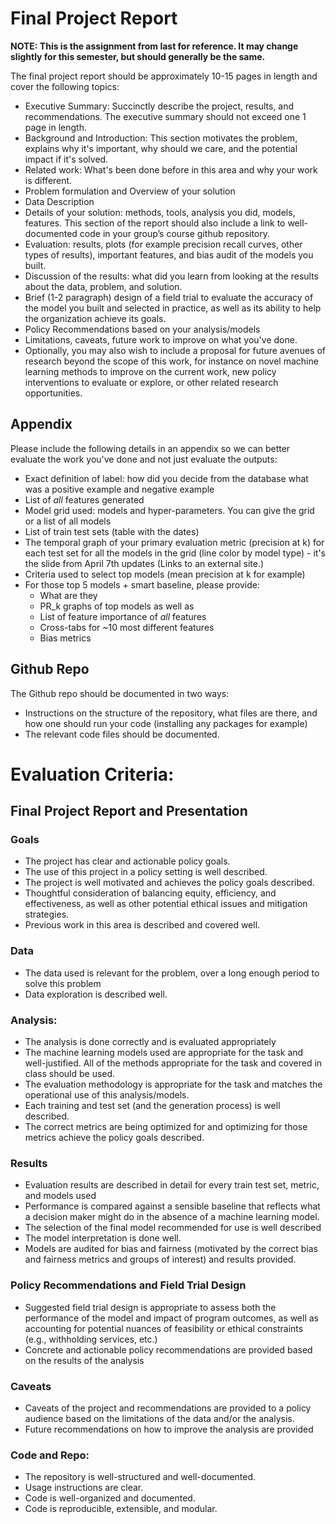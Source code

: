 # Final Project Report

**NOTE: This is the assignment from last for reference. It may change slightly for this semester, but should generally be the same.**

The final project report should be approximately 10-15 pages in length and cover the following topics:

- Executive Summary: Succinctly describe the project, results, and recommendations. The executive summary should not exceed one 1 page in length.
- Background and Introduction: This section motivates the problem, explains why it's important, why should we care, and the potential impact if it's solved.
- Related work: What's been done before in this area and why your work is different.
- Problem formulation and Overview of your solution
- Data Description
- Details of your solution: methods, tools, analysis you did, models, features. This section of the report should also include a link to well-documented code in your group’s course github repository.
- Evaluation: results, plots (for example precision recall curves, other types of results), important features, and bias audit of the models you built.
- Discussion of the results: what did you learn from looking at the results about the data, problem, and solution.
- Brief (1-2 paragraph) design of a field trial to evaluate the accuracy of the model you built and selected in practice, as well as its ability to help the organization achieve its goals.
- Policy Recommendations based on your analysis/models
- Limitations, caveats, future work to improve on what you've done.
- Optionally, you may also wish to include a proposal for future avenues of research beyond the scope of this work, for instance on novel machine learning methods to improve on the current work, new policy interventions to evaluate or explore, or other related research opportunities.

## Appendix 
Please include the following details in an appendix so we can better evaluate the work you've done and not just evaluate the outputs:

- Exact definition of label: how did you decide from the database what was a positive example and negative example
- List of *all* features generated
- Model grid used: models and hyper-parameters. You can give the grid or a list of all models
- List of train test sets (table with the dates)
- The temporal graph of your primary evaluation metric  (precision at k)  for each test set for all the models in the grid (line color by model type) - it's the slide from April 7th updates (Links to an external site.) 
- Criteria used to select top models (mean precision at k for example)
- For those top 5 models + smart baseline, please provide:
  - What are they
  - PR_k graphs of top models as well as
  - List of feature importance of *all* features
  - Cross-tabs for ~10 most different features
  - Bias metrics 

## Github Repo

The Github repo should be documented in two ways:

- Instructions on the structure of the repository, what files are there, and how one should run your code (installing any packages for example)
- The relevant code files should be documented.
 

# Evaluation Criteria:

## Final Project Report and Presentation

### Goals
- The project has clear and actionable policy goals.
- The use of this project in a policy setting is well described.
- The project is well motivated and achieves the policy goals described.
- Thoughtful consideration of balancing equity, efficiency, and effectiveness, as well as other potential ethical issues and mitigation strategies.
- Previous work in this area is described and covered well.

### Data
- The data used is relevant for the problem, over a long enough period to solve this problem
- Data exploration is described well.

### Analysis: 
- The analysis is done correctly and is evaluated appropriately
- The machine learning models used are appropriate for the task and well-justified. All of the methods appropriate for the task and covered in class should be used.
- The evaluation methodology is appropriate for the task and matches the operational use of this analysis/models.
- Each training and test set (and the generation process) is well described.
- The correct metrics are being optimized for and optimizing for those metrics achieve the policy goals described.

### Results
- Evaluation results are described in detail for every train test set, metric, and models used
- Performance is compared against a sensible baseline that reflects what a decision maker might do in the absence of a machine learning model.
- The selection of the final model recommended for use is well described
- The model interpretation is done well.
- Models are audited for bias and fairness (motivated by the correct bias and fairness metrics and groups of interest) and results provided.

### Policy Recommendations and Field Trial Design
- Suggested field trial design is appropriate to assess both the performance of the model and impact of program outcomes, as well as accounting for potential nuances of feasibility or ethical constraints (e.g., withholding services, etc.)
- Concrete and actionable policy recommendations are provided based on the results of the analysis


### Caveats
- Caveats of the project and recommendations are provided to a policy audience based on the limitations of the data and/or the analysis.
- Future recommendations on how to improve the analysis are provided
 

### Code and Repo:
- The repository is well-structured and well-documented.
- Usage instructions are clear.
- Code is well-organized and documented.
- Code is reproducible, extensible, and modular.
